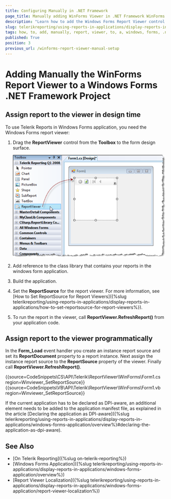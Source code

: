 ```yaml
---
title: Configuring Manually in .NET Framework
page_title: Manually adding WinForms Viewer in .NET Framework WinForms project
description: "Learn how to add the Windows Forms Report Viewer control to a Windows Forms .NET Framework project manually, using the provided steps and sample code snippets. Do it either through the designer or programmatically."
slug: telerikreporting/using-reports-in-applications/display-reports-in-applications/windows-forms-application/how-to-add-manually-report-viewer-to-a-windows-forms'-.net-framework-project
tags: how, to, add, manually, report, viewer, to, a, windows, forms, .net, framework, project
published: True
position: 3
previous_url: /winforms-report-viewer-manual-setup
---
```


# Adding Manually the WinForms Report Viewer to a Windows Forms .NET Framework Project

## Assign report to the viewer in design time

To use Telerik Reports in Windows Forms application, you need the Windows Forms report viewer:

1. Drag the __ReportViewer__ control from the __Toolbox__ to the form design surface.

	![Image showing how the ReportViewer control can be added to the form through the Visual Studio Toolbox](images/ReportViewer.png)

1. Add reference to the class library that contains your reports in the windows form application.
1. Build the application.
1. Set the __ReportSource__ for the report viewer. For more information, see [How to Set ReportSource for Report Viewers]({%slug telerikreporting/using-reports-in-applications/display-reports-in-applications/how-to-set-reportsource-for-report-viewers%}).
1. To run the report in the viewer, call __ReportViewer.RefreshReport()__ from your application code.

## Assign report to the viewer programmatically

In the __Form_Load__ event handler you create an instance report source and set its __ReportDocument__ property to a report instance. Next assign the instance report source to the __ReportSource__ property of the viewer. Finally call __ReportViewer.RefreshReport()__.

{{source=CodeSnippets\CS\API\Telerik\ReportViewer\WinForms\Form1.cs region=Winviewer_SetReportSource}}
{{source=CodeSnippets\VB\API\Telerik\ReportViewer\WinForms\Form1.vb region=Winviewer_SetReportSource}}

If the current application has to be declared as DPI-aware, an additional element needs to be added to the application manifest file, as explained in the article [Declaring the application as DPI-aware]({%slug telerikreporting/using-reports-in-applications/display-reports-in-applications/windows-forms-application/overview%}#declaring-the-application-as-dpi-aware).

## See Also

* [On Telerik Reporting]({%slug on-telerik-reporting%})
* [Windows Forms Application]({%slug telerikreporting/using-reports-in-applications/display-reports-in-applications/windows-forms-application/overview%})
* [Report Viewer Localization]({%slug telerikreporting/using-reports-in-applications/display-reports-in-applications/windows-forms-application/report-viewer-localization%})
